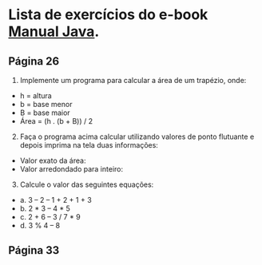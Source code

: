 # Lista de exercícios do e-book [Manual Java](https://github.com/Rafael-Ma/lista/blob/main/arquivos/Manual_java.pdf).
## Página 26
1. Implemente um programa para calcular a área de um trapézio, onde:
* h = altura
* b = base menor
* B = base maior
* Área = (h . (b + B)) / 2

2. Faça o programa acima calcular utilizando valores de ponto flutuante e depois imprima na tela
duas informações:
* Valor exato da área:
* Valor arredondado para inteiro:
 
3. Calcule o valor das seguintes equações:
* a. 3 – 2 – 1 + 2 + 1 + 3
* b. 2 * 3 – 4 * 5
* c. 2 + 6 – 3 / 7 * 9
* d. 3 % 4 – 8

## Página 33

